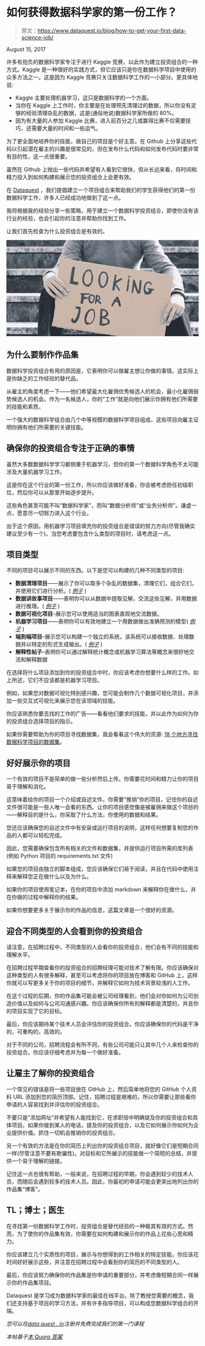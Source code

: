 # 如何获得数据科学家的第一份工作？

> 原文：<https://www.dataquest.io/blog/how-to-get-your-first-data-science-job/>

August 15, 2017

许多有抱负的数据科学家专注于进行 Kaggle 竞赛，以此作为建立投资组合的一种方式。Kaggle 是一种很好的实践方式，但它应该只是你在数据科学项目中使用的众多方法之一。这是因为 Kaggle 竞赛只关注数据科学工作的一小部分。更具体地说:

*   Kaggle 主要处理机器学习，这只是数据科学的一个方面。
*   当你在 Kaggle 上工作时，你主要是在处理预先清理过的数据，所以你没有足够的经验清理杂乱的数据，这是(通俗地说)数据科学家所做的 80%。
*   因为有大量的人参加 Kaggle 比赛，进入前百分之几或赢得比赛不仅需要技巧，还需要大量的时间和一些运气。

为了更全面地培养你的技能，做自己的项目是个好主意。在 Github 上分享这些代码以引起潜在雇主的兴趣是很常见的，但在发布什么代码和如何发布代码时要非常有目的性，这一点很重要。

虽然在 Github 上抛出一些代码并希望有人看到它很快，但从长远来看，将时间和精力投入到如何构建和展示您的投资组合上会更有效。

在 [Dataquest](https://www.dataquest.io) ，我们提倡建立一个项目组合来帮助我们的学生获得他们的第一份数据科学工作，许多人已经成功地做到了这一点。

我将根据我的经验分享一些策略，用于建立一个数据科学投资组合，即使你没有该行业的经验，也会引起你的注意并帮助你找到工作。

让我们首先检查为什么投资组合是有效的。

![looking-for-a-job](img/e5d0c0ea29e480bd66b470251b9f81a4.png)

## 为什么要制作作品集

数据科学投资组合有用的原因是，它表明你可以做雇主想让你做的事情。这实际上是你缺乏的工作经验的替代品。

从雇主的角度考虑一下——他们希望最大化雇佣优秀候选人的机会，最小化雇佣弱势候选人的机会。作为一名候选人，你的“工作”就是向他们展示你拥有他们所需要的技能和素质。

一个强大的数据科学组合由几个中等规模的数据科学项目组成，这些项目向雇主证明你拥有他们所需要的关键技能。

## 确保你的投资组合专注于正确的事情

虽然大多数数据科学学习都侧重于机器学习，但你的第一个数据科学角色不太可能涉及大量机器学习工作。

这是你在这个行业的第一份工作，所以你应该做好准备，你会被考虑担任初级职位，然后你可以从那里开始逐步提升。

这些角色甚至可能不叫“数据科学家”，而叫“数据分析师”或“业务分析师”。谦虚一点，愿意尽一切努力进入这个行业。

出于这个原因，用机器学习项目填充你的投资组合是错误的努力方向(尽管我确实建议至少有一个)。当您考虑要包含什么类型的项目时，请考虑这一点。

## 项目类型

不同的项目可以展示不同的东西。以下是您可以构建的几种不同类型的项目:

*   **数据清理项目**——展示了你可以取多个杂乱的数据集，清理它们，组合它们，并使用它们进行分析。( [*例子*](https://www.dataquest.io/blog/data-science-portfolio-project/) )
*   **数据讲故事项目**——表明你可以从数据中提取见解，交流这些见解，并用数据进行推理。( [*例子*](https://www.dataquest.io/blog/data-science-portfolio-project/) )
*   **数据可视化项目**–展示您可以使用适当的图表直观地交流数据。
*   **机器学习项目**——表明你可以有效地建立一个用数据做出准确预测的模型( [*例子*](https://www.dataquest.io/blog/data-science-portfolio-machine-learning/) )
*   **端到端项目**–展示您可以构建一个独立的系统，该系统可以接收数据、处理数据并以特定的形式生成输出。( [*例子*](https://www.dataquest.io/blog/data-science-portfolio-machine-learning/) )
*   **解释性帖子**–表明你可以通过解释统计概念或机器学习算法等概念来很好地交流和解释数据

在选择将什么项目添加到你的投资组合中时，你应该考虑你想要什么样的工作。如上所述，它们不应该都是机器学习项目。

例如，如果您对数据可视化特别感兴趣，您可能会制作几个数据可视化项目，并添加一些交互式可视化来展示您在该领域的技能。

你应该熟悉你要去找的工作的广告——看看他们要求的技能，并以此作为如何为你的投资组合选择项目的指示。

如果你需要帮助为你的项目寻找数据集，我会看看这个伟大的资源: [18 个地方寻找数据科学项目的数据集](https://www.dataquest.io/blog/free-datasets-for-projects/)。

## 好好展示你的项目

一个有效的项目不是简单的做一些分析然后上传。你需要花时间和精力让你的项目易于理解和消化。

这意味着给你的项目一个介绍或自述文件。你需要“推销”你的项目，记住你的自述文件很可能是一些人唯一会看的东西。让你的项目感觉像是被雇佣来做这个项目的——解释目的是什么，你采取了什么方法，你使用的数据和结果。

您还应该确保您的自述文件中有安装或运行项目的说明，这样任何想要复制您的作品的人都可以轻松完成。

因此，您需要确保包含所有相关的文件和数据集，并提供运行项目所需的库列表(例如 Python 项目的 requirements.txt 文件)

如果您的项目由独立的脚本组成，您应该确保它们易于阅读，并且在代码中使用注释来解释您正在做什么以及为什么。

如果你的项目使用笔记本，在你的项目中添加 markdown 来解释你在做什么，并在你做的过程中解释你的结果。

如果你想要更多关于展示你的作品的信息，这篇文章是一个很好的资源。

## 迎合不同类型的人会看到你的投资组合

请注意，在招聘过程中，不同类型的人会看你的投资组合，他们会有不同的技能和理解水平。

在招聘过程早期查看你的投资组合的招聘经理可能对技术了解有限。你应该确保对这种类型的人有很多解释，甚至可以考虑将你的项目放在博客和 GitHub 上，这样你就可以写更多关于你的项目的细节，并解释它如何为技术背景较浅的人工作。

在这个过程的后期，你的作品集可能会被公司经理看到，他们会对你如何为公司创造价值以及如何与公司沟通感兴趣。你应该确保你所有的解释都是清楚的，并且你的项目实现了它的目标。

最后，你应该期待某个技术人员会评估你的投资组合。你应该确保你的代码是干净的，可重构的，高效的。

对于不同的公司，招聘流程会有所不同，有些公司可能只让其中几个人来检查你的投资组合。你应该仔细考虑并为每一个做好准备。

## 让雇主了解你的投资组合

一个常见的错误是将一些项目放在 GitHub 上，然后简单地将您的 GitHub 个人资料 URL 添加到您的简历顶部。记住，招聘过程是艰难的，所以你需要让那些看你申请的人容易找到并评估你的投资组合。

不要只是“添加网址”并希望有人能找到它，在求职信中明确提及你的投资组合和具体项目。如果你接到某人的电话，提及你的投资组合，以及它如何展示你如何为企业提供价值。抓住一切机会推销你的投资组合。

另一个有效的方法是在你的简历上列出你的投资组合项目，就好像它们是短期合同一样(尽管注意不要有欺骗性)。对目标和它所展示的技能做一个简短的总结，并提供一个易于理解的链接。

记住这一点也很有帮助，一般来说，在招聘过程的早期，你会遇到较少的技术人员，而随后会遇到较多的技术人员。因此，你最初的申请可能会更突出地列出你的作品集“博客”。

## TL；博士；医生

在寻找第一份数据科学工作时，投资组合是替代经验的一种极其有效的方式。然而，为了使你的作品集有效，你需要在如何构建和展示你的作品上花些心思和精力。

你应该建立几个实质性的项目，展示与你想得到的工作相关的特定技能。你应该花时间好好展示这些，并注意在招聘过程中会看到你的简历的不同类型的人。

最后，你应该努力确保你的作品集是你申请的重要部分，并考虑像短期合同一样展示你的作品集项目。

Dataquest 是学习成为数据科学家的最佳在线平台。除了教授您需要的概念，我们还支持基于项目的学习方法，并有许多指导项目，可以构成您数据科学组合的开端。

*您可以在[data quest . io](https://www.dataquest.io)注册并免费完成我们的第一门课程*

*本帖基于[本 Quora 答案](https://www.quora.com/How-do-I-get-a-job-as-a-data-scientist-if-I-have-no-prior-experience-as-a-data-scientist/answer/Josh-Devlin-3)*